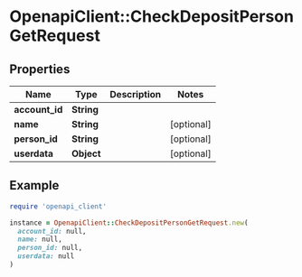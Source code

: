# OpenapiClient::CheckDepositPersonGetRequest

## Properties

| Name | Type | Description | Notes |
| ---- | ---- | ----------- | ----- |
| **account_id** | **String** |  |  |
| **name** | **String** |  | [optional] |
| **person_id** | **String** |  | [optional] |
| **userdata** | **Object** |  | [optional] |

## Example

```ruby
require 'openapi_client'

instance = OpenapiClient::CheckDepositPersonGetRequest.new(
  account_id: null,
  name: null,
  person_id: null,
  userdata: null
)
```


